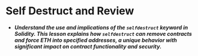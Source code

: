 # Self Destruct and Review
- ***Understand the use and implications of the `selfdestruct` keyword in Solidity. This lesson explains how `selfdestruct` can remove contracts and force ETH into specified addresses, a unique behavior with significant impact on contract functionality and security.***